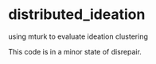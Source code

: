# distributed_ideation
using mturk to evaluate ideation clustering

This code is in a minor state of disrepair.
